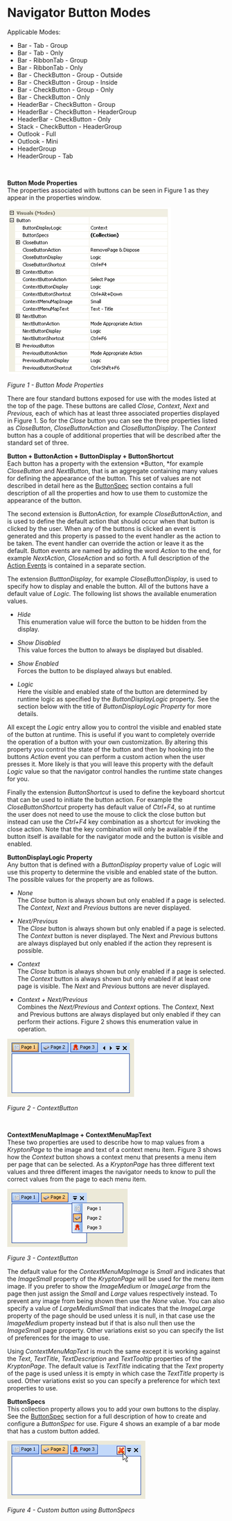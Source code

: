 # Navigator Button Modes  
  
Applicable Modes:  

* Bar - Tab - Group
* Bar - Tab - Only
* Bar - RibbonTab - Group
* Bar - RibbonTab - Only
* Bar - CheckButton - Group - Outside
* Bar - CheckButton - Group - Inside
* Bar - CheckButton - Group - Only
* Bar - CheckButton - Only
* HeaderBar - CheckButton - Group
* HeaderBar - CheckButton - HeaderGroup
* HeaderBar - CheckButton - Only
* Stack - CheckButton - HeaderGroup
* Outlook - Full
* Outlook - Mini
* HeaderGroup
* HeaderGroup - Tab

 

**Button Mode Properties**  
The properties associated with buttons can be seen in Figure 1 as they appear in
the properties window.  

![](Images/NavButtonProperties.png) 
  
*Figure 1 - Button Mode Properties*  
  
There are four standard buttons exposed for use with the modes listed at the top
of the page. These buttons are called *Close*, *Context*, *Next* and *Previous,*
each of which has at least three associated properties displayed in Figure 1. So
for the *Close* button you can see the three properties listed as *CloseButton*,
*CloseButtonAction* and *CloseButtonDisplay*. The *Context* button has a couple
of additional properties that will be described after the standard set of three.  
  
  
**Button + ButtonAction + ButtonDisplay + ButtonShortcut**  
Each button has a property with the extension *Button, *for example
*CloseButton* and *NextButton*, that is an aggregate containing many values for
defining the appearance of the button. This set of values are not described in
detail here as the [ButtonSpec](../Overview/ButtonSpec.md) section contains a full description
of all the properties and how to use them to customize the appearance of the
button.

The second extension is *ButtonAction,* for example *CloseButtonAction*, and is
used to define the default action that should occur when that button is clicked
by the user. When any of the buttons is clicked an event is generated and this
property is passed to the event handler as the action to be taken. The event
handler can override the action or leave it as the default. Button events are
named by adding the word *Action* to the end, for example *NextAction*,
*CloseAction* and so forth. A full description of the [Action Events](Navigator Action%20Events.md) is contained in a separate section.  
  
The extension *ButttonDisplay*, for example *CloseButtonDisplay*, is used to
specify how to display and enable the button. All of the buttons have a default
value of *Logic.* The following list shows the available enumeration values.

-   *Hide*  
    This enumeration value will force the button to be hidden from the display.

-   *Show Disabled*  
    This value forces the button to always be displayed but disabled.

-   *Show Enabled*  
    Forces the button to be displayed always but enabled.

-   *Logic*  
    Here the visible and enabled state of the button are determined by runtime
    logic as specified by the *ButtonDisplayLogic* property. See the section
    below with the title of *ButtonDisplayLogic Property* for more details.

All except the *Logic* entry allow you to control the visible and enabled state
of the button at runtime. This is useful if you want to completely override the
operation of a button with your own customization. By altering this property you
control the state of the button and then by hooking into the buttons *Action*
event you can perform a custom action when the user presses it. More likely is
that you will leave this property with the default *Logic* value so that the
navigator control handles the runtime state changes for you.

Finally the extension *ButtonShortcut* is used to define the keyboard shortcut
that can be used to initiate the button action. For example the
*CloseButtonShortcut* property has default value of *Ctrl+F4*, so at runtime the
user does not need to use the mouse to click the close button but instead can
use the *Ctrl+F4* key combination as a shortcut for invoking the close action.
Note that the key combination will only be available if the button itself is
available for the navigator mode and the button is visible and enabled.  
  
  
**ButtonDisplayLogic Property**  
Any button that is defined with a *ButtonDisplay* property value of Logic will
use this property to determine the visible and enabled state of the button. The
possible values for the property are as follows.

-   *None*  
    The *Close* button is always shown but only enabled if a page is selected.
    The *Context*, *Next* and *Previous* buttons are never displayed.

-   *Next/Previous*  
    The *Close* button is always shown but only enabled if a page is selected.
    The *Context* button is never displayed. The Next and *Previous* buttons are
    always displayed but only enabled if the action they represent is possible.

-   *Context*  
    The *Close* button is always shown but only enabled if a page is selected.
    The *Context* button is always shown but only enabled if at least one page
    is visible. The *Next* and *Previous* buttons are never displayed.

-   *Context + Next/Previous*  
    Combines the *Next/Previous* and *Context* options. The *Context*, Next and
    Previous buttons are always displayed but only enabled if they can perform
    their actions. Figure 2 shows this enumeration value in operation.

![](Images/NavButtonFigure1.png)

*Figure 2 - ContextButton*

 

**ContextMenuMapImage + ContextMenuMapText**  
These two properties are used to describe how to map values from a *KryptonPage*
to the image and text of a context menu item. Figure 3 shows how the *Context*
button shows a context menu that presents a menu item per page that can be
selected. As a *KryptonPage* has three different text values and three different
images the navigator needs to know to pull the correct values from the page to
each menu item.

![](Images/NavButtonFigure2.png)

*Figure 3 - ContextButton*

The default value for the *ContextMenuMapImage* is *Small* and indicates that
the *ImageSmall* property of the *KryptonPage* will be used for the menu item
image. If you prefer to show the *ImageMedium* or *ImageLarge* from the page
then just assign the *Small* and *Large* values respectively instead. To prevent
any image from being shown then use the *None* value. You can also specify a
value of *LargeMediumSmall* that indicates that the *ImageLarge* property of the
page should be used unless it is null, in that case use the *ImageMedium*
property instead but if that is also null then use the *ImageSmall* page
property. Other variations exist so you can specify the list of preferences for
the image to use.  
  
Using *ContextMenuMapText* is much the same except it is working against the
*Text*, *TextTitle*, *TextDescription* and *TextTooltip* properties of the
*KryptonPage*. The default value is *TextTitle* indicating that the *Text*
property of the page is used unless it is empty in which case the *TextTitle*
property is used. Other variations exist so you can specify a preference for
which text properties to use.

**ButtonSpecs**  
This collection property allows you to add your own buttons to the display. See
the [ButtonSpec](../Overview/ButtonSpec.md) section for a full description of how to create
and configure a *ButtonSpec* for use. Figure 4 shows an example of a bar mode
that has a custom button added.

![](Images/NavButtonFigure3.png)

*Figure 4 - Custom button using ButtonSpecs*
